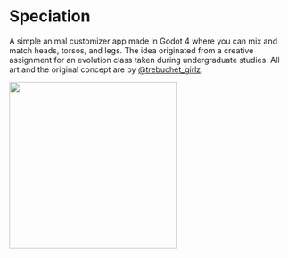 # Speciation

A simple animal customizer app made in Godot 4 where you can mix and match heads, torsos, and legs. The idea originated from a creative assignment for an evolution class taken during undergraduate studies. All art and the original concept are by [@trebuchet_girlz](https://twitter.com/trebuchet_girlz).

<img src="demo.gif" width="300"/>
